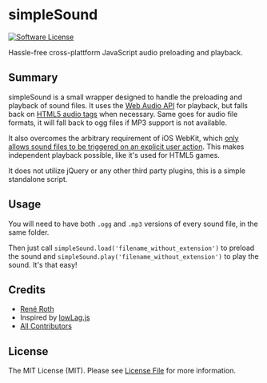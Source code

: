 # simpleSound

[![Software License](https://img.shields.io/badge/license-MIT-brightgreen.svg?style=flat-square)](LICENSE.md)

Hassle-free cross-plattform JavaScript audio preloading and playback.

## Summary

simpleSound is a small wrapper designed to handle the preloading and playback of sound files. It uses the [Web Audio API](https://developer.mozilla.org/en-US/docs/Web/API/Web_Audio_API) for playback, but falls back on [HTML5 audio tags](https://developer.mozilla.org/en-US/docs/Web/HTML/Element/audio) when necessary. Same goes for audio file formats, it will fall back to ogg files if MP3 support is not available.

It also overcomes the arbitrary requirement of iOS WebKit, which [only allows sound files to be triggered on an explicit user action](https://developer.apple.com/library/safari/documentation/AudioVideo/Conceptual/Using_HTML5_Audio_Video/PlayingandSynthesizingSounds/PlayingandSynthesizingSounds.html#//apple_ref/doc/uid/TP40009523-CH6-SW5). This makes independent playback possible, like it's used for HTML5 games.

It does not utilize jQuery or any other third party plugins, this is a simple standalone script.

## Usage

You will need to have both `.ogg` and `.mp3` versions of every sound file, in the same folder.

Then just call `simpleSound.load('filename_without_extension')` to preload the sound and `simpleSound.play('filename_without_extension')` to play the sound. It's that easy!

## Credits

- [René Roth](https://github.com/RRorg)
- Inspired by [lowLag.js](http://lowlag.alienbill.com/)
- [All Contributors](../../contributors)

## License

The MIT License (MIT). Please see [License File](LICENSE.md) for more information.
